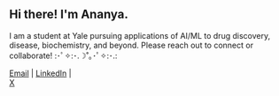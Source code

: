 ## Hi there! I'm Ananya.

I am a student at Yale pursuing applications of AI/ML to drug discovery, disease, biochemistry, and beyond. Please reach out to connect or collaborate!
:･ﾟ✧:･.☽˚｡･ﾟ✧:･.:

[Email](ananya.krishna@yale.edu)  |
[LinkedIn](https://www.linkedin.com/in/https://www.linkedin.com/in/ananya-krishna-a95116215/)  |  
[X](https://x.com/ananyakrishna_)
<!--
**Ananya-Krishna/Ananya-Krishna** is a ✨ _special_ ✨ repository because its `README.md` (this file) appears on your GitHub profile.

Here are some ideas to get you started:

- 🔭 I’m currently working on ...
- 🌱 I’m currently learning ...
- 👯 I’m looking to collaborate on ...
- 🤔 I’m looking for help with ...
- 💬 Ask me about ...
- 📫 How to reach me: ...
- 😄 Pronouns: ...
- ⚡ Fun fact: ...
-->
